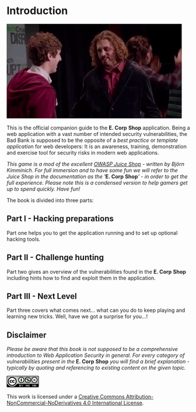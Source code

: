 # Introduction

![Welcome!](.gitbook/assets/welcome%20%281%29.gif)

This is the official companion guide to the **E. Corp** **Shop** application. Being a web application with a vast number of intended security vulnerabilities, the Bad Bank is supposed to be the opposite of a _best practice_ or _template application_ for web developers: It is an awareness, training, demonstration and exercise tool for security risks in modern web applications. 

_This game is a mod of the excellent_ [_OWASP Juice Shop_](https://www.owasp.org/index.php/OWASP_Juice_Shop_Project) _- written by Björn Kimminich. For full_   _immersion and to have some fun we will refer to the Juice Shop in the documentation as the '_**E. Corp** **Shop**_' - in order to get the full experience. Please note this is a condensed version to help gamers get up to spend quickly. Have fun!_

The book is divided into three parts:

## Part I - Hacking preparations

Part one helps you to get the application running and to set up optional hacking tools.

## Part II - Challenge hunting

Part two gives an overview of the vulnerabilities found in the **E. Corp** **Shop** including hints how to find and exploit them in the application.

## Part III - Next Level

Part three covers what comes next... what can you do to keep playing and learning new tricks. Well, have we got a surprise for you...!

## Disclaimer

_Please be aware that this book is not supposed to be a comprehensive introduction to Web Application Security in general. For every category of vulnerabilities present in the_  **E. Corp** **Shop**  _you will find a brief explanation - typically by quoting and referencing to existing content on the given topic._

[![CC BY-NC-ND 4.0](.gitbook/assets/cc_by-nc-nd_4.0.png)](https://creativecommons.org/licenses/by-nc-nd/4.0/)

This work is licensed under a [Creative Commons Attribution-NonCommercial-NoDerivatives 4.0 International License](https://creativecommons.org/licenses/by-nc-nd/4.0/).

